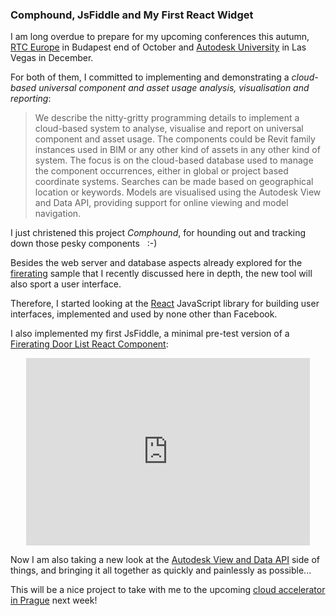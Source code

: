 <head>
<title>The 3D Web Coder</title>
<meta http-equiv="Content-Type" content="text/html; charset=utf-8"/>
<link rel="stylesheet" type="text/css" href="3dwc.css"/>
<script src="run_prettify.js" type="text/javascript"></script>
<!--
<script src="https://google-code-prettify.googlecode.com/svn/loader/run_prettify.js" type="text/javascript"></script>
-->
</head>

<!---

#Autodesk #IoT #SeeControl #3dwebcoder #revitapi #cloud #restapi #adsk
#3dwebcoder #python #adskdevnetwrk #adsk #markdown #asciidoc
#gcal #caldav #cloud #googleapi #restapi
#nodejs #revitapi #mongodb #mongolab #heroku
#mongoosejs #expressjs
#milanojs
#3dwebaccel #prague #webgl #3dweb #a360
#au2015 #autocad #inventor #ah8 #cubeathens #developers
#aws #revitapi #jquery #handlebars #heroku
akn_include

Comphound, #JsFiddle, My First #Reactjs Widget #3dwebcoder #javascript #autodesku #rtceur #revitapi #adsk

Comphound, JsFiddle and My First React Component
- prepare for conferences, RTC Europe in Budapest and Autodesk University in Las Vegas
- implement a cloud-based universal component and asset usage analysis, visualisation and reporting, christened Comphound, for hounding out and tracking down those pesky components :-)
- looking at the React JavaScript library
- implemented my first JsFiddle
- taking a new look at the Autodesk View and Data API
- prepare for the cloud accelerator in Prague...

-->


### Comphound, JsFiddle and My First React Widget

I am long overdue to prepare for my upcoming conferences this autumn,
[RTC Europe](http://www.rtcevents.com/rtc2015eu) in Budapest end of October and
[Autodesk University](http://au.autodesk.com) in Las Vegas in December.

For both of them, I committed to implementing and demonstrating a *cloud-based universal component and asset usage analysis, visualisation and reporting*:

> We describe the nitty-gritty programming details to implement a cloud-based system to analyse, visualise and report on universal component and asset usage. The components could be Revit family instances used in BIM or any other kind of assets in any other kind of system. The focus is on the cloud-based database used to manage the component occurrences, either in global or project based coordinate systems. Searches can be made based on geographical location or keywords. Models are visualised using the Autodesk View and Data API, providing support for online viewing and model navigation.

I just christened this project *Comphound*, for hounding out and tracking down those pesky components &nbsp; :-)

Besides the web server and database aspects already explored for the [firerating](https://github.com/jeremytammik/firerating) sample that I recently discussed here in depth, the new tool will also sport a user interface.

Therefore, I started looking at the [React](https://facebook.github.io/react) JavaScript library for building user interfaces, implemented and used by none other than Facebook.

I also implemented my first JsFiddle, a minimal pre-test version of a
[Firerating Door List React Component](http://jsfiddle.net/jeremytammik/tm6ebc9m/8):

<center>
<iframe width="90%" height="300" src="http://jsfiddle.net/jeremytammik/tm6ebc9m/8/embedded/" allowfullscreen="allowfullscreen" frameborder="0"></iframe>
</center>

Now I am also taking a new look at the
[Autodesk View and Data API](https://developer.autodesk.com/api/view-and-data-api) side
of things, and bringing it all together as quickly and painlessly as possible...

This will be a nice project to take with me to the upcoming
[cloud accelerator in Prague](http://thebuildingcoder.typepad.com/blog/2015/06/accelerator-appstore-disqus-and-aec-devblog-articles.html#2) next week!
